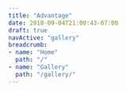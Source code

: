 ```yaml
---
title: "Advantage"
date: 2018-09-04T21:00:43-07:00
draft: true
navActive: "gallery"
breadcrumb:
- name: "Home"
  path: "/"
- name: "Gallery"
  path: "/gallery/"
---
```


